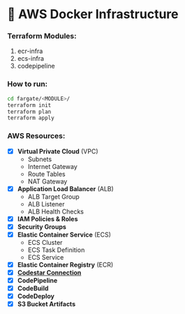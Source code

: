 # 🚜 AWS Docker Infrastructure

### Terraform Modules:
1. ecr-infra
2. ecs-infra
3. codepipeline

### How to run:
```sh
cd fargate/<MODULE>/
terraform init
terraform plan
terraform apply
```

### AWS Resources:
- [x] **Virtual Private Cloud** (VPC)
    - Subnets
    - Internet Gateway
    - Route Tables
    - NAT Gateway
- [x] **Application Load Balancer** (ALB)
    - ALB Target Group
    - ALB Listener
    - ALB Health Checks
- [x] **IAM Policies & Roles**
- [x] **Security Groups**
- [x] **Elastic Container Service** (ECS)
    - ECS Cluster
    - ECS Task Definition
    - ECS Service
- [x] **Elastic Container Registry** (ECR)
- [x] **[Codestar Connection](https://docs.aws.amazon.com/codepipeline/latest/userguide/connections-github.html)**
- [x] **CodePipeline**
- [x] **CodeBuild**
- [x] **CodeDeploy**
- [X] **S3 Bucket Artifacts**
